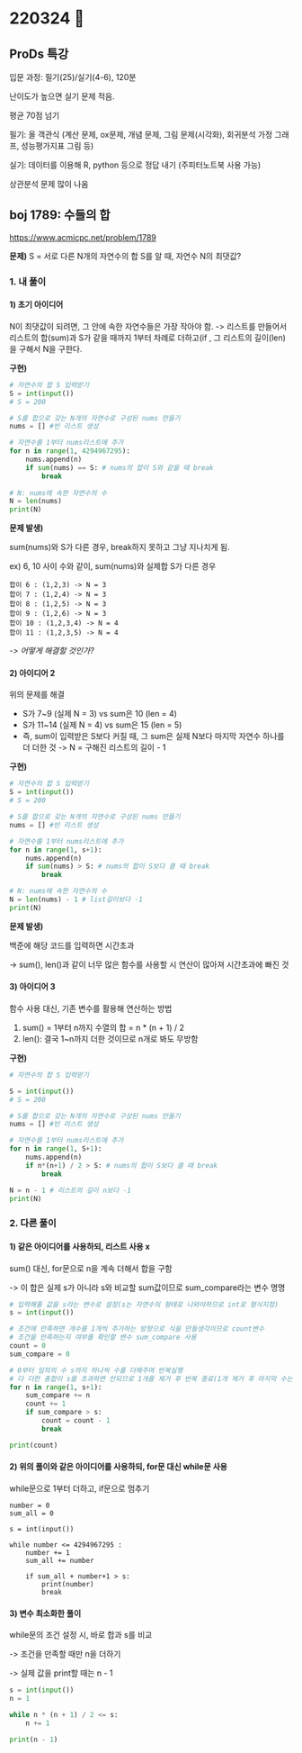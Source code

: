 # 220324 🍕



## ProDs 특강



입문 과정: 필기(25)/실기(4-6), 120분

난이도가 높으면 실기 문제 적음.

평균 70점 넘기



필기: 올 객관식 (계산 문제, ox문제, 개념 문제, 그림 문제(시각화), 회귀분석 가정 그래프, 성능평가지표 그림 등)

실기: 데이터를 이용해  R, python 등으로 정답 내기 (주피터노트북 사용 가능)

상관분석 문제 많이 나옴



## boj 1789: 수들의 합

https://www.acmicpc.net/problem/1789

**문제)**
S = 서로 다른 N개의 자연수의 합
S를 알 때, 자연수 N의 최댓값?



### 1. 내 풀이

#### 1) 초기 아이디어

N이 최댓값이 되려면, 그 안에 속한 자연수들은 가장 작아야 함. 
-> 리스트를 만들어서 리스트의 합(sum)과 S가 같을 때까지 1부터 차례로 더하고(if , 그 리스트의 길이(len)을 구해서 N을 구한다.  



**구현)**

```python
# 자연수의 합 S 입력받기
S = int(input())
# S = 200

# S를 합으로 갖는 N개의 자연수로 구성된 nums 만들기 
nums = [] #빈 리스트 생성

# 자연수를 1부터 nums리스트에 추가
for n in range(1, 4294967295):
    nums.append(n)
    if sum(nums) == S: # nums의 합이 S와 같을 때 break
        break
        
# N: nums에 속한 자연수의 수
N = len(nums) 
print(N)
```



**문제 발생)** 

sum(nums)와 S가 다른 경우, break하지 못하고 그냥 지나치게 됨. 

ex) 6, 10 사이 수와 같이, sum(nums)와 실제합 S가 다른 경우

```
합이 6 : (1,2,3) -> N = 3 
합이 7 : (1,2,4) -> N = 3 
합이 8 : (1,2,5) -> N = 3
합이 9 : (1,2,6) -> N = 3
합이 10 : (1,2,3,4) -> N = 4 
합이 11 : (1,2,3,5) -> N = 4
```

*-> 어떻게 해결할 것인가?*



#### 2) 아이디어 2

위의 문제를 해결

- S가 7~9 (실제 N = 3) vs sum은 10 (len = 4) 
- S가 11~14 (실제 N = 4) vs sum은 15 (len = 5)
- 즉, sum이 입력받은 S보다 커질 때, 그 sum은 실제 N보다 마지막 자연수 하나를 더 더한 것 -> N = 구해진 리스트의 길이 - 1



**구현)**

```PYTHON
# 자연수의 합 S 입력받기
S = int(input())
# S = 200

# S를 합으로 갖는 N개의 자연수로 구성된 nums 만들기
nums = [] #빈 리스트 생성

# 자연수를 1부터 nums리스트에 추가
for n in range(1, s+1):
    nums.append(n)
    if sum(nums) > S: # nums의 합이 S보다 클 때 break
        break

# N: nums에 속한 자연수의 수
N = len(nums) - 1 # list길이보다 -1
print(N)
```



**문제 발생)**

백준에 해당 코드를 입력하면 시간초과

-> sum(), len()과 같이 너무 많은 함수를 사용할 시 연산이 많아져 시간초과에 빠진 것



#### 3) 아이디어 3

함수 사용 대신, 기존 변수를 활용해 연산하는 방법

1) sum() = 1부터 n까지 수열의 합 = n * (n + 1) / 2
2) len(): 결국 1~n까지 더한 것이므로 n개로 봐도 무방함



**구현)**

```python
# 자연수의 합 S 입력받기

S = int(input())
# S = 200

# S를 합으로 갖는 N개의 자연수로 구성된 nums 만들기
nums = [] #빈 리스트 생성

# 자연수를 1부터 nums리스트에 추가
for n in range(1, S+1):
    nums.append(n)
    if n*(n+1) / 2 > S: # nums의 합이 S보다 클 때 break
        break

N = n - 1 # 리스트의 길이 n보다 -1
print(N)
```



### 2. 다른 풀이

#### 1) 같은 아이디어를 사용하되, 리스트 사용 x

 sum() 대신, for문으로 n을 계속 더해서 합을 구함

-> 이 합은 실제 s가 아니라 s와 비교할 sum값이므로 sum_compare라는 변수 명명

```python
# 입력해줄 값을 s라는 변수로 설정(s는 자연수의 형태로 나와야하므로 int로 형식지정)
s = int(input())

# 조건에 만족하면 개수를 1개씩 추가하는 방향으로 식을 만들생각이므로 count변수
# 조건을 만족하는지 여부를 확인할 변수 sum_compare 사용 
count = 0
sum_compare = 0

# 0부터 임의의 수 s까지 하나씩 수를 더해주며 반복실행
# 다 더한 총합이 s를 초과하면 안되므로 1개를 제거 후 반복 종료(1개 제거 후 마지막 수는 조건에 맞는 다른 큰 값으로 치환해주면 됨 - 개수는 동일)
for n in range(1, s+1):
    sum_compare += n
    count += 1
    if sum_compare > s:
        count = count - 1
        break

print(count)
```



#### 2) 위의 풀이와 같은 아이디어를 사용하되, for문 대신 while문 사용

while문으로 1부터 더하고, if문으로 멈추기

```
number = 0
sum_all = 0

s = int(input())

while number <= 4294967295 :
    number += 1
    sum_all += number
    
    if sum_all + number+1 > s:
        print(number)
        break
```



#### 3) 변수 최소화한 풀이

while문의 조건 설정 시, 바로 합과 s를 비교 

-> 조건을 만족할 때만 n을 더하기

-> 실제 값을 print할 때는 n - 1

```python
s = int(input())
n = 1

while n * (n + 1) / 2 <= s:
    n += 1

print(n - 1)
```

